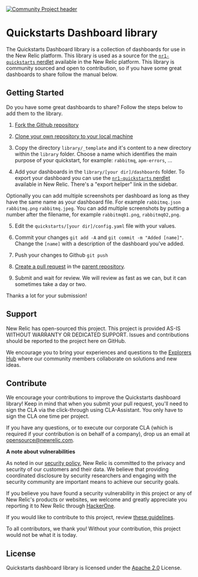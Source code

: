 [![Community Project header](https://github.com/newrelic/opensource-website/raw/master/src/images/categories/Community_Project.png)](https://opensource.newrelic.com/oss-category/#community-project)

# Quickstarts Dashboard library

The Quickstarts Dashboard library is a collection of dashboards for use in the New Relic platform. This library is used as a source for the [`nr1-quickstarts` nerdlet](https://github.com/newrelic/nr1-quickstarts) available in the New Relic platform. This library is community sourced and open to contribution, so if you have some great dashboards to share follow the manual below.

## Getting Started

Do you have some great dashboards to share? Follow the steps below to add them to the library.

1. [Fork the Github repository](https://help.github.com/en/github/getting-started-with-github/fork-a-repo#fork-an-example-repository)

2. [Clone your own repository to your local machine](https://help.github.com/en/github/creating-cloning-and-archiving-repositories/cloning-a-repository)

3. Copy the directory `library/_template` and it's content to a new directory within the `library` folder. Choose a name which identifies the main purpose of your quickstart, for example: `rabbitmq`, `apm-errors`, ...

4. Add your dashboards in the `library/[your dir]/dashboards` folder. To export your dashboard you can use the [`nr1-quickstarts` nerdlet](https://github.com/newrelic/nr1-quickstarts) available in New Relic. There's a "export helper" link in the sidebar.

Optionally you can add multiple screenshots per dashboard as long as they have the same name as your dashboard file. For example `rabbitmq.json` `rabbitmq.png` `rabbitmq.jpeg`. You can add multiple screenshots by putting a number after the filename, for example `rabbitmq01.png`, `rabbitmq02,png`.

5. Edit the `quickstarts/[your dir]/config.yaml` file with your values.

6. Commit your changes `git add -A` and `git commit -m "Added [name]"`. Change the `[name]` with a description of the dashboard you've added.

7. Push your changes to Github `git push`

8. [Create a pull request](https://help.github.com/en/github/collaborating-with-issues-and-pull-requests/creating-a-pull-request) in the [parent repository](https://github.com/newrelic/nr1-quickstarts/compare?expand=1).

9. Submit and wait for review. We will review as fast as we can, but it can sometimes take a day or two.

Thanks a lot for your submission!

## Support

New Relic has open-sourced this project. This project is provided AS-IS WITHOUT WARRANTY OR DEDICATED SUPPORT. Issues and contributions should be reported to the project here on GitHub.

We encourage you to bring your experiences and questions to the [Explorers Hub](https://discuss.newrelic.com) where our community members collaborate on solutions and new ideas.

## Contribute

We encourage your contributions to improve the Quickstarts dashboard library! Keep in mind that when you submit your pull request, you'll need to sign the CLA via the click-through using CLA-Assistant. You only have to sign the CLA one time per project.

If you have any questions, or to execute our corporate CLA (which is required if your contribution is on behalf of a company), drop us an email at opensource@newrelic.com.

**A note about vulnerabilities**

As noted in our [security policy](../../security/policy), New Relic is committed to the privacy and security of our customers and their data. We believe that providing coordinated disclosure by security researchers and engaging with the security community are important means to achieve our security goals.

If you believe you have found a security vulnerability in this project or any of New Relic's products or websites, we welcome and greatly appreciate you reporting it to New Relic through [HackerOne](https://hackerone.com/newrelic).

If you would like to contribute to this project, review [these guidelines](./CONTRIBUTING.md).

To all contributors, we thank you!  Without your contribution, this project would not be what it is today.

## License
Quickstarts dashboard library is licensed under the [Apache 2.0](http://apache.org/licenses/LICENSE-2.0.txt) License.

